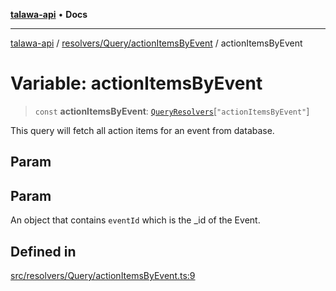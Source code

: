 [**talawa-api**](../../../../README.md) • **Docs**

***

[talawa-api](../../../../modules.md) / [resolvers/Query/actionItemsByEvent](../README.md) / actionItemsByEvent

# Variable: actionItemsByEvent

> `const` **actionItemsByEvent**: [`QueryResolvers`](../../../../types/generatedGraphQLTypes/type-aliases/QueryResolvers.md)\[`"actionItemsByEvent"`\]

This query will fetch all action items for an event from database.

## Param

## Param

An object that contains `eventId` which is the _id of the Event.

## Defined in

[src/resolvers/Query/actionItemsByEvent.ts:9](https://github.com/PalisadoesFoundation/talawa-api/blob/6712e9940a5702665afc506fa9f6e9d7e1dc7991/src/resolvers/Query/actionItemsByEvent.ts#L9)

